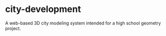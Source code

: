 city-development
================

A web-based 3D city modeling system intended for a high school geometry project.